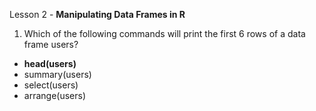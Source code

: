 Lesson 2 - **Manipulating Data Frames in R**
1.	Which of the following commands will print the first 6 rows of a data frame users?
-	**head(users)**
-	summary(users)
-	select(users)
-	arrange(users)
